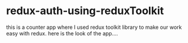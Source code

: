 # redux-auth-using-reduxToolkit 
this is a counter app where I used redux toolkit library to make our work easy with redux. 
here is the look of the app....
